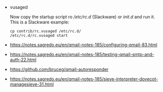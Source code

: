 - vusaged

  Now copy the startup script ro */etc/rc.d* (Slackware) or *init.d* and run it. This is a Slackware example:

  ```
  cp contrib/rc.vusaged /etc/rc.d/
  /etc/rc.d/rc.vusaged start
  ```

- https://notes.sagredo.eu/en/qmail-notes-185/configuring-qmail-83.html
- https://notes.sagredo.eu/en/qmail-notes-185/testing-qmail-smtp-and-auth-22.html
- https://github.com/bruceg/qmail-autoresponder
- https://notes.sagredo.eu/en/qmail-notes-185/sieve-interpreter-dovecot-managesieve-31.html